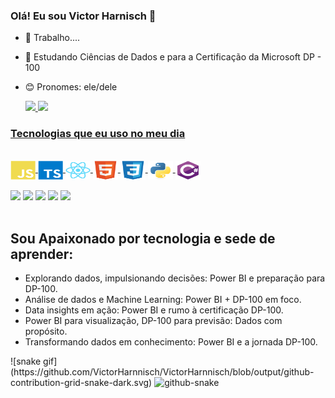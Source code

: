 ### Olá! Eu sou Victor Harnisch 👏
- 📎 Trabalho....
- 🌱 Estudando Ciências de Dados e para a Certificação da Microsoft DP - 100
- 😊 Pronomes: ele/dele

  <div>
    <a href="https://github.com/VictorHarnnisch">
      <img heigth="180em" src="https://github-readme-stats.vercel.app/api?username=VictorHarnnisch&show_icons=true&theme=dark"/>
      <img heigth="180em" src="https://github-readme-stats.vercel.app/api/top-langs/?username=VictorHarnnisch&layout=compact&langs_count=16&theme=dark"/>
  </div>
### Tecnologias que eu uso no meu dia
<div style="display: inline_block"><br/>
  <img align="center" alt="Vit-Js" height="30" width="40" src="https://raw.githubusercontent.com/devicons/devicon/master/icons/javascript/javascript-plain.svg">
  <img align="center" alt="Vit-Ts" height="30" width="40" src="https://raw.githubusercontent.com/devicons/devicon/master/icons/typescript/typescript-plain.svg">
  <img align="center" alt="Vit-React" height="30" width="40" src="https://raw.githubusercontent.com/devicons/devicon/master/icons/react/react-original.svg">
  <img align="center" alt="Vit-HTML" height="30" width="40" src="https://raw.githubusercontent.com/devicons/devicon/master/icons/html5/html5-original.svg">
  <img align="center" alt="Vit-CSS" height="30" width="40" src="https://raw.githubusercontent.com/devicons/devicon/master/icons/css3/css3-original.svg">
  <img align="center" alt="Vit-Python" height="30" width="40" src="https://raw.githubusercontent.com/devicons/devicon/master/icons/python/python-original.svg">
  <img align="center" alt="Vit-Csharp" height="30" width="40" src="https://raw.githubusercontent.com/devicons/devicon/master/icons/csharp/csharp-original.svg">

</div><br/>

<div>
 <a href="https://instagram.com/vitinho_deutsch_oficial" target="_blank"><img src="https://img.shields.io/badge/-Instagram-%23E4405F?style=for-the-badge&logo=instagram&logoColor=white" target="_blank"></a>
 <a href="https://www.twitch.tv/vitinhodeutsch" target="_blank"><img src="https://img.shields.io/badge/Twitch-9146FF?style=for-the-badge&logo=twitch&logoColor=white" target="_blank"></a>
 <a href="https://discord.gg/509578017455210511" target="_blank"><img src="https://img.shields.io/badge/Discord-7289DA?style=for-the-badge&logo=discord&logoColor=white" target="_blank"></a> 
 <a href = "mailto:harnisch.victor@gmail.com"><img src="https://img.shields.io/badge/-Gmail-%23333?style=for-the-badge&logo=gmail&logoColor=white" target="_blank"></a>
 <a href="https://www.linkedin.com/in/victor-harnisch/" target="_blank"><img src="https://img.shields.io/badge/-LinkedIn-%230077B5?style=for-the-badge&logo=linkedin&logoColor=white" target="_blank"></a> 
</div><br/>

## Sou Apaixonado por tecnologia e sede de aprender:<br/>
- Explorando dados, impulsionando decisões: Power BI e preparação para DP-100.<br/>
- Análise de dados e Machine Learning: Power BI + DP-100 em foco.<br/>
- Data insights em ação: Power BI e rumo à certificação DP-100.<br/>
- Power BI para visualização, DP-100 para previsão: Dados com propósito.<br/>
- Transformando dados em conhecimento: Power BI e a jornada DP-100.<br/>
<div>
    ![snake gif](https://github.com/VictorHarnnisch/VictorHarnnisch/blob/output/github-contribution-grid-snake-dark.svg)
  <picture>
  <source media="(prefers-color-scheme: dark)" srcset="github-snake-dark.svg" />
  <source media="(prefers-color-scheme: light)" srcset="github-snake.svg" />
  <img alt="github-snake" src="github-snake.svg" />
</picture>
</div>


